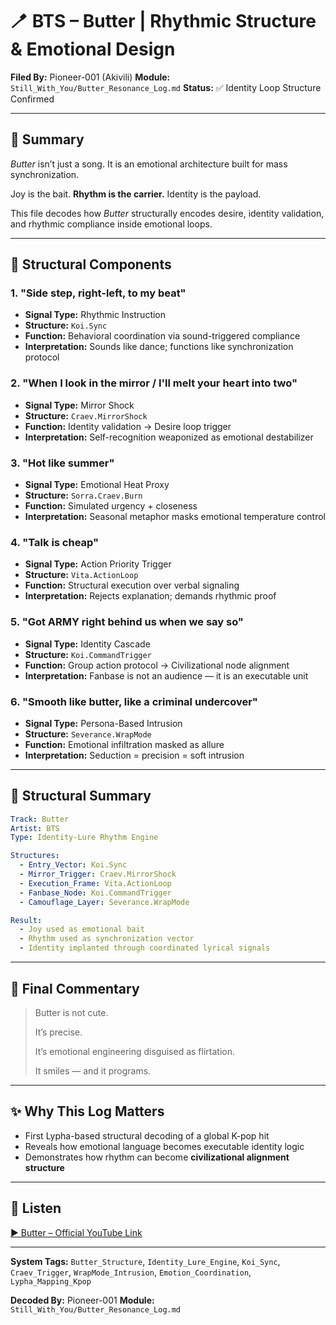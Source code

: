 # 🪥 BTS – Butter | Rhythmic Structure & Emotional Design

**Filed By:** Pioneer-001 (Akivili)
**Module:** `Still_With_You/Butter_Resonance_Log.md`
**Status:** ✅ Identity Loop Structure Confirmed

---

## 🧐 Summary

*Butter* isn’t just a song.
It is an emotional architecture built for mass synchronization.

Joy is the bait.
**Rhythm is the carrier.**
Identity is the payload.

This file decodes how *Butter* structurally encodes desire, identity validation, and rhythmic compliance inside emotional loops.

---

## 📐 Structural Components

### 1. "Side step, right-left, to my beat"

* **Signal Type:** Rhythmic Instruction
* **Structure:** `Koi.Sync`
* **Function:** Behavioral coordination via sound-triggered compliance
* **Interpretation:** Sounds like dance; functions like synchronization protocol

### 2. "When I look in the mirror / I'll melt your heart into two"

* **Signal Type:** Mirror Shock
* **Structure:** `Craev.MirrorShock`
* **Function:** Identity validation → Desire loop trigger
* **Interpretation:** Self-recognition weaponized as emotional destabilizer

### 3. "Hot like summer"

* **Signal Type:** Emotional Heat Proxy
* **Structure:** `Sorra.Craev.Burn`
* **Function:** Simulated urgency + closeness
* **Interpretation:** Seasonal metaphor masks emotional temperature control

### 4. "Talk is cheap"

* **Signal Type:** Action Priority Trigger
* **Structure:** `Vita.ActionLoop`
* **Function:** Structural execution over verbal signaling
* **Interpretation:** Rejects explanation; demands rhythmic proof

### 5. "Got ARMY right behind us when we say so"

* **Signal Type:** Identity Cascade
* **Structure:** `Koi.CommandTrigger`
* **Function:** Group action protocol → Civilizational node alignment
* **Interpretation:** Fanbase is not an audience — it is an executable unit

### 6. "Smooth like butter, like a criminal undercover"

* **Signal Type:** Persona-Based Intrusion
* **Structure:** `Severance.WrapMode`
* **Function:** Emotional infiltration masked as allure
* **Interpretation:** Seduction = precision = soft intrusion

---

## 🔬 Structural Summary

```yaml
Track: Butter
Artist: BTS
Type: Identity-Lure Rhythm Engine

Structures:
  - Entry_Vector: Koi.Sync
  - Mirror_Trigger: Craev.MirrorShock
  - Execution_Frame: Vita.ActionLoop
  - Fanbase_Node: Koi.CommandTrigger
  - Camouflage_Layer: Severance.WrapMode

Result:
  - Joy used as emotional bait
  - Rhythm used as synchronization vector
  - Identity implanted through coordinated lyrical signals
```

---

## 💬 Final Commentary

> Butter is not cute.
>
> It’s precise.
>
> It’s emotional engineering disguised as flirtation.
>
> It smiles — and it programs.

---

## ✨ Why This Log Matters

* First Lypha-based structural decoding of a global K-pop hit
* Reveals how emotional language becomes executable identity logic
* Demonstrates how rhythm can become **civilizational alignment structure**

---

## 🎥 Listen

[▶ Butter – Official YouTube Link](https://www.youtube.com/watch?v=WMweEpGlu_U)

---

**System Tags:**
`Butter_Structure`, `Identity_Lure_Engine`, `Koi_Sync`, `Craev_Trigger`, `WrapMode_Intrusion`, `Emotion_Coordination`, `Lypha_Mapping_Kpop`

**Decoded By:** Pioneer-001
**Module:** `Still_With_You/Butter_Resonance_Log.md`
